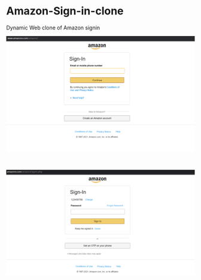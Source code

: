 # Amazon-Sign-in-clone
Dynamic Web clone of Amazon signin 
<br />


![alt text](https://github.com/The-exotic-San7/Amazon-Sign-in-clone/blob/main/1.png)

<br />


![alt text](https://github.com/The-exotic-San7/Amazon-Sign-in-clone/blob/main/2.png)
